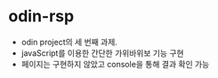 # odin-rsp

- odin project의 세 번째 과제.
- javaScript를 이용한 간단한 가위바위보 기능 구현
- 페이지는 구현하지 않았고 console을 통해 결과 확인 가능

